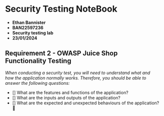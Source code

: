 # Security Testing NoteBook

- **Ethan Bannister**
- **BAN22597236**
- **Security testing lab**
- **23/01/2024**

## Requirement 2 - OWASP Juice Shop Functionality Testing

_When conducting a security test, you will need to understand what and how the application
normally works. Therefore, you should be able to answer the following questions:_

- [] What are the features and functions of the application?
- [] What are the inputs and outputs of the application?
- [] What are the expected and unexpected behaviours of the application? :tada:
